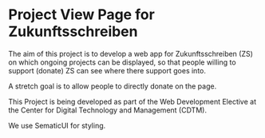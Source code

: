 # Project View Page for Zukunftsschreiben

The aim of this project is to develop a web app for Zukunftsschreiben (ZS) on 
which ongoing projects can be displayed, so that people willing to support 
(donate) ZS can see where there support goes into.

A stretch goal is to allow people to directly donate on the page.

This Project is being developed as part of the Web Development Elective at the 
Center for Digital Technology and Management (CDTM).


We use SematicUI for styling.
